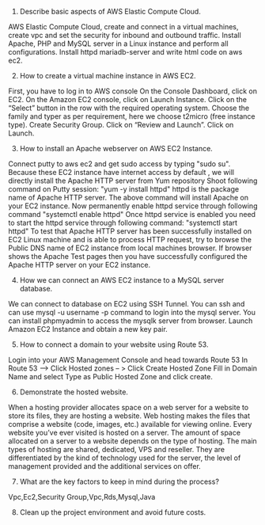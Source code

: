 1. Describe basic aspects of AWS Elastic Compute Cloud.

AWS Elastic Compute Cloud, create and connect in a virtual machines, create vpc and set the security for inbound and outbound traffic.
Install Apache, PHP and MySQL server in a Linux instance and perform all configurations.
Install httpd mariadb-server and write html code on aws ec2.

2. How to create a virtual machine instance in AWS EC2.

First, you have to log in to AWS console
On the Console Dashboard, click on EC2.
On the Amazon EC2 console, click on Launch Instance.
Click on the “Select” button in the row with the required operating system.
Choose the family and typer as per requirement, here we choose t2micro (free instance type).
Create Security Group.
Click on “Review and Launch”.
Click on Launch.

3. How to install an Apache webserver on AWS EC2 Instance.

Connect putty to aws ec2 and get sudo access by typing "sudo su".
Because these EC2 instance have internet access by default , we will directly install the Apache HTTP server from Yum repository 
Shoot following command on Putty session:
         "yum -y install httpd"
httpd is the package name of Apache HTTP server. The above command will install Apache on your EC2 instance.
Now permanently enable httpd service through following command 
         "systemctl enable httpd"
Once httpd service is enabled you need to start the httpd service through following command:
      "systemctl start httpd"
To test that Apache HTTP server has been successfully installed on EC2 Linux machine and is able to process HTTP request, try to browse the Public DNS name of EC2 instance from local machines browser.
If browser shows the Apache Test pages then you have successfully configured the Apache HTTP server on your EC2 instance.

4. How we can connect an AWS EC2 instance to a MySQL server database.

We can connect to database on EC2 using SSH Tunnel. You can ssh and can use mysql -u username -p command to login into the mysql server. You can install phpmyadmin to access the mysqlk server from browser. Launch Amazon EC2 Instance and obtain a new key pair.

5. How to connect a domain to your website using Route 53.

Login into your AWS Management Console and head towards Route 53
In Route 53 –> Click Hosted zones – > Click Create Hosted Zone
Fill in Domain Name and select Type as Public Hosted Zone and click create.

6. Demonstrate the hosted website.

When a hosting provider allocates space on a web server for a website to store its files, they are hosting a website. Web hosting makes the files that comprise a website (code, images, etc.) available for viewing online. Every website you’ve ever visited is hosted on a server.
The amount of space allocated on a server to a website depends on the type of hosting. The main types of hosting are shared, dedicated, VPS and reseller. They are differentiated by the kind of technology used for the server, the level of management provided and the additional services on offer.

7. What are the key factors to keep in mind during the process?

Vpc,Ec2,Security Group,Vpc,Rds,Mysql,Java

8. Clean up the project environment and avoid future costs.
